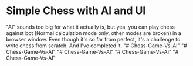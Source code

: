 # Simple Chess with AI and UI

"AI" sounds too big for what it actually is, but yea, you can play chess against bot (Normal calculation mode only, other modes are broken) in a browser window. Even though it's so far from perfect, it's a challenge to write chess from scratch. And I've completed it.
"# Chess-Game-Vs-AI" 
"# Chess-Game-Vs-AI" 
"# Chess-Game-Vs-AI" 
"# Chess-Game-Vs-AI" 
"# Chess-Game-Vs-AI" 
